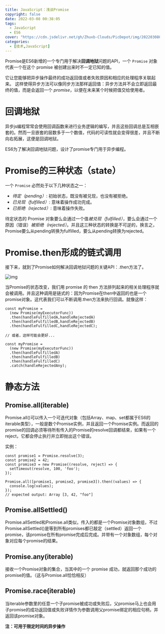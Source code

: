 ```yaml
---
title: JavaScript：浅谈Promise
copyright: false
date: 2022-03-08 00:38:05
tags:
  - JavaScript
  - ES6
cover: "https://cdn.jsdelivr.net/gh/Zhuxb-Clouds/PicDepot/img/202203080040881.webp"
categories:
  - [技术,JavaScript]
---
```


Promise是ES6新增的一个专门用于解决**回调地狱**问题的API，一个 `Promise` 对象代表一个在这个 promise 被创建出来时不一定已知的值。

它让您能够把异步操作最终的成功返回值或者失败原因和相应的处理程序关联起来。 这样使得异步方法可以像同步方法那样返回值：异步方法并不会立即返回最终的值，而是会返回一个 *promise*，以便在未来某个时候把值交给使用者。

# 回调地狱

异步js编程常常会使用回调函数来进行业务逻辑的编写，并且这些回调总是互相嵌套的。然而一旦嵌套的层数多于一个数值，代码的可读性就会变得很差，并且不断向右拓展，这便是回调地狱。

ES6为了解决回调地狱问题，设计了promise专门用于异步编程。

# Promise的三种状态（state）

一个 `Promise` 必然处于以下几种状态之一：

- *待定（pending）*: 初始状态，既没有被兑现，也没有被拒绝。
- *已兑现（fulfilled）*: 意味着操作成功完成。
- *已拒绝（rejected）*: 意味着操作失败。

待定状态的 Promise 对象要么会通过一个值*被兑现（fulfilled）*，要么会通过一个原因（错误）*被拒绝（rejected）*。并且这三种状态的转换是不可逆的，换言之，Promise要么从pending转换为fulfilled，要么从pending转换为rejected。

# Promise.then形成的链式调用

接下来，就到了Promise如何解决回调地狱问题的关键API：.then方法了。

![img](https://mdn.mozillademos.org/files/8633/promises.png)

当Promise的状态改变，我们用 promise 的 then 方法排列起来的相关处理程序就会被调用。并且这种调用是链式的：因为Promise在then中返回的也是一个promise对象。这代表我们可以不断调用.then方法来执行回调。就像这样：

```
const myPromise =
  (new Promise(myExecutorFunc))
  .then(handleFulfilledA,handleRejectedA)
  .then(handleFulfilledB,handleRejectedB)
  .then(handleFulfilledC,handleRejectedC);

// 或者，这样可能会更好...

const myPromise =
  (new Promise(myExecutorFunc))
  .then(handleFulfilledA)
  .then(handleFulfilledB)
  .then(handleFulfilledC)
  .catch(handleRejectedAny);
```

# 静态方法

## Promise.all(iterable)

Promise.all()可以传入一个可迭代对象（包括Array、map、set都属于ES6的iterable类型），一般是数个Promise实例，并且返回一个Promise实例。而返回的promise的回调必须等待所有传入的Promise的resolve回调都结束，如果有一个reject，它都会停止执行并立即抛出这个错误。

实例：

```
const promise1 = Promise.resolve(3);
const promise2 = 42;
const promise3 = new Promise((resolve, reject) => {
  setTimeout(resolve, 100, 'foo');
});

Promise.all([promise1, promise2, promise3]).then((values) => {
  console.log(values);
});
// expected output: Array [3, 42, "foo"]

```

## Promise.allSettled()

Promise.allSettled和Promise.all类似，传入的都是一个Promise对象数组，不过Promise.allSettled()是等到所有promises都已敲定（settled）返回一个promise，该promise在所有promise完成后完成。并带有一个对象数组，每个对象对应每个promise的结果。

## Promise.any(iterable)

接收一个Promise对象的集合，当其中的一个 promise 成功，就返回那个成功的promise的值。（这与Promise.all恰恰相反）

## Promise.race(iterable)

当iterable参数里的任意一个子promise被成功或失败后，父promise马上也会用子promise的成功返回值或失败详情作为参数调用父promise绑定的相应句柄，并返回该promise对象。

**注：可用于限定时间的异步操作**
